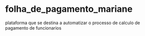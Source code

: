 # folha_de_pagamento_mariane
plataforma que se destina a automatizar o processo de calculo de pagamento de funcionarios
